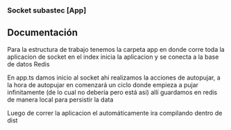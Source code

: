 ### Socket subastec [App]

## Documentación

Para la estructura de trabajo tenemos la carpeta app en donde corre toda la aplicacion de socket en el index inicia la aplicacion y se conecta a la base de datos Redis <br/>

En app.ts damos inicio al socket ahi realizamos la acciones de autopujar, a la hora de autopujar en comenzará un ciclo donde empieza a pujar infinitamente (de lo cual no debería pero está asi) allí guardamos en redis de manera local para persistir la data <br/>

Luego de correr la aplicacion el automáticamente ira compilando dentro de dist
